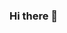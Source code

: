### Hi there 👋

<!--
**ilhancuvelek/ilhancuvelek** is a ✨ _special_ ✨ repository because its `README.md` (this file) appears on your GitHub profile.

Here are some ideas to get you started:

- 🔭 I’m currently working on ...
- 🌱 I’m currently learning ...
- 👯 I’m looking to collaborate on ...
- 🤔 I’m looking for help with ...
- 💬 Ask me about ...
- 📫 How to reach me: ...
- 😄 Pronouns: ...
- ⚡ Fun fact: ...


[![linkedin](https://img.shields.io/badge/Linkedin-000000?style=for-the-badge&logo=Linkedin&logoColor=white)](https://www.linkedin.com/in/ilhancuvelek/)
[![gmail](https://img.shields.io/badge/-Gmail-red?style=quare&labelColor=red&logo=Gmail&logoColor=white)](cuvelekilhan@gmail.com)

![Github stats 1](https://github-readme-stats.vercel.app/api?username=kullanıcıadınız&show_icons=true&theme=gradient) 
![Github stats 2](https://github-readme-stats.vercel.app/api?username=kullanıcıadınız&show_icons=true&theme=radical)
